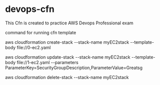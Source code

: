 # devops-cfn

This Cfn is created to practice AWS Devops Professional exam


command for running cfn template

aws cloudformation create-stack --stack-name myEC2stack --template-body file://0-ec2.yaml

aws cloudformation update-stack --stack-name myEC2stack --template-body file://1-ec2.yaml --parameters ParameterKey=SecurityGroupDescription,ParameterValue=Greatsg

aws cloudformation delete-stack --stack-name myEC2stack